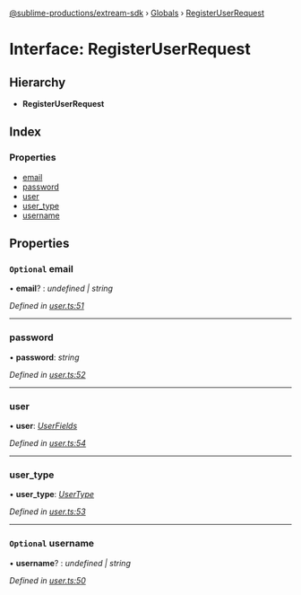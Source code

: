 [@sublime-productions/extream-sdk](../README.md) › [Globals](../globals.md) › [RegisterUserRequest](registeruserrequest.md)

# Interface: RegisterUserRequest

## Hierarchy

* **RegisterUserRequest**

## Index

### Properties

* [email](registeruserrequest.md#optional-email)
* [password](registeruserrequest.md#password)
* [user](registeruserrequest.md#user)
* [user_type](registeruserrequest.md#user_type)
* [username](registeruserrequest.md#optional-username)

## Properties

### `Optional` email

• **email**? : *undefined | string*

*Defined in [user.ts:51](https://github.com/Extream-SaaS/ex-sdk/blob/8b68273/src/user.ts#L51)*

___

###  password

• **password**: *string*

*Defined in [user.ts:52](https://github.com/Extream-SaaS/ex-sdk/blob/8b68273/src/user.ts#L52)*

___

###  user

• **user**: *[UserFields](userfields.md)*

*Defined in [user.ts:54](https://github.com/Extream-SaaS/ex-sdk/blob/8b68273/src/user.ts#L54)*

___

###  user_type

• **user_type**: *[UserType](../enums/usertype.md)*

*Defined in [user.ts:53](https://github.com/Extream-SaaS/ex-sdk/blob/8b68273/src/user.ts#L53)*

___

### `Optional` username

• **username**? : *undefined | string*

*Defined in [user.ts:50](https://github.com/Extream-SaaS/ex-sdk/blob/8b68273/src/user.ts#L50)*
